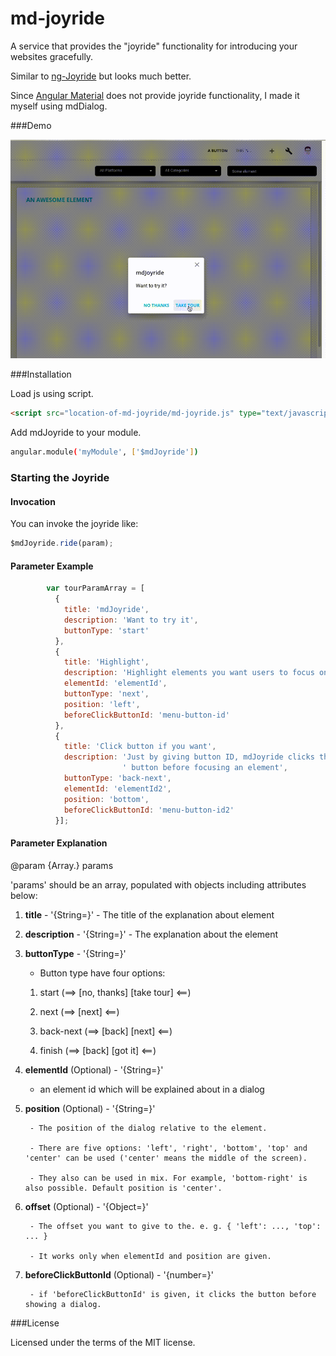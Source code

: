 md-joyride
==========

A service that provides the "joyride" functionality for introducing your websites gracefully.

Similar to [ng-Joyride](https://github.com/abhikmitra/ng-joyride/) but looks much better.

Since [Angular Material](https://material.angularjs.org/latest/) does not provide joyride functionality, I made it myself using mdDialog.


###Demo 

![md-joyride](https://raw.githubusercontent.com/Geono/md-joyride/master/mdjoyride-pre.gif)

###Installation

Load js using script.

```html
<script src="location-of-md-joyride/md-joyride.js" type="text/javascript"></script>
```

Add mdJoyride to your module.

```sh
angular.module('myModule', ['$mdJoyride'])
```

### Starting the Joyride 

#### Invocation
You can invoke the joyride like:

```javascript
$mdJoyride.ride(param);
```

#### Parameter Example

```javascript
        var tourParamArray = [
          {
            title: 'mdJoyride',
            description: 'Want to try it',
            buttonType: 'start'
          },
          {
            title: 'Highlight',
            description: 'Highlight elements you want users to focus on',
            elementId: 'elementId',
            buttonType: 'next',
            position: 'left',
            beforeClickButtonId: 'menu-button-id'
          },
          {
            title: 'Click button if you want',
            description: 'Just by giving button ID, mdJoyride clicks the' +
                         ' button before focusing an element',
            buttonType: 'back-next',
            elementId: 'elementId2',
            position: 'bottom',
            beforeClickButtonId: 'menu-button-id2'
          }];
```

#### Parameter Explanation

@param {Array.<Object>} params

'params' should be an array, populated with objects including attributes below:

1. **title** - '{String=}' - The title of the explanation about element

2. **description** - '{String=}' - The explanation about the element

3. **buttonType** - '{String=}'

      - Button type have four options:
      
      1. start  (==> [no, thanks] [take tour] <==)
      
      2. next (==> [next] <==)
      
      3. back-next (==> [back] [next] <==)
      
      4. finish (==> [back] [got it] <==)

4. **elementId** (Optional) - '{String=}'

      - an element id which will be explained about in a dialog

5. **position** (Optional) - '{String=}'

        - The position of the dialog relative to the element. 
        
        - There are five options: 'left', 'right', 'bottom', 'top' and 'center' can be used ('center' means the middle of the screen). 
        
        - They also can be used in mix. For example, 'bottom-right' is also possible. Default position is 'center'.

6. **offset** (Optional) - '{Object=}'

        - The offset you want to give to the. e. g. { 'left': ..., 'top': ... }
        
        - It works only when elementId and position are given.
        
7. **beforeClickButtonId** (Optional) - '{number=}'

        - if 'beforeClickButtonId' is given, it clicks the button before showing a dialog.


###License

Licensed under the terms of the MIT license.
